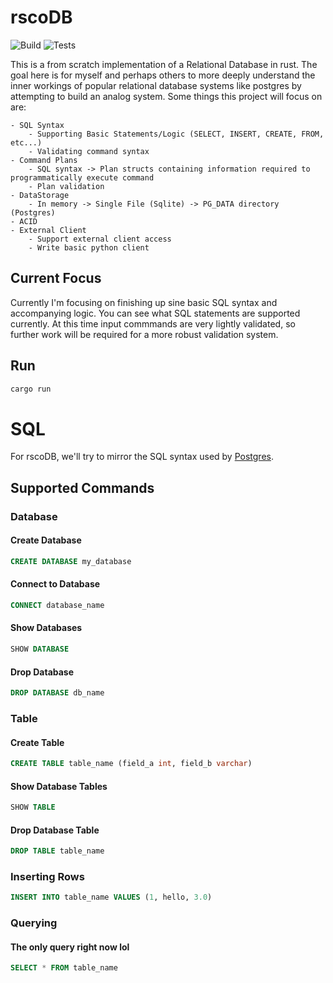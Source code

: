 # rscoDB

![Build](https://github.com/Jordan-M-Young/rscoDB/actions/workflows/build.yml/badge.svg) ![Tests](https://github.com/Jordan-M-Young/rscoDB/actions/workflows/test.yml/badge.svg)

This is a from scratch implementation of a Relational Database in rust. The goal here is for myself and perhaps others 
to more deeply understand the inner workings of popular relational database systems like postgres by attempting to build
an analog system. Some things this project will focus on are:

    - SQL Syntax
        - Supporting Basic Statements/Logic (SELECT, INSERT, CREATE, FROM, etc...)
        - Validating command syntax
    - Command Plans
        - SQL syntax -> Plan structs containing information required to programmatically execute command
        - Plan validation 
    - DataStorage
        - In memory -> Single File (Sqlite) -> PG_DATA directory (Postgres)
    - ACID
    - External Client
        - Support external client access
        - Write basic python client

## Current Focus

Currently I'm focusing on finishing up sine basic SQL syntax and accompanying logic. You can see what SQL statements are supported currently. At this time input commmands are very lightly validated, so further work will be required for a more robust validation system.


## Run 

```bash
cargo run
```

# SQL

For rscoDB, we'll try to mirror the SQL syntax used by [Postgres](https://www.postgresql.org/docs/current/sql-syntax.html).

## Supported Commands

### Database

#### Create Database

```sql
CREATE DATABASE my_database
```
#### Connect to Database

```sql
CONNECT database_name
```

#### Show Databases

```sql
SHOW DATABASE
```
#### Drop Database

```sql
DROP DATABASE db_name
```
### Table

#### Create Table

```sql
CREATE TABLE table_name (field_a int, field_b varchar)
```

#### Show Database Tables
```sql
SHOW TABLE
```

#### Drop Database Table
```sql
DROP TABLE table_name
```

### Inserting Rows

```sql
INSERT INTO table_name VALUES (1, hello, 3.0)
```

### Querying

#### The only query right now lol

```sql
SELECT * FROM table_name
```


